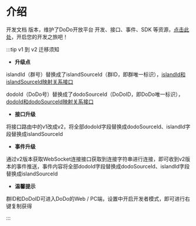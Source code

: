 # 介绍

开发文档 <Badge type="warning" text="v2" vertical="middle" /> 版本，维护了DoDo开放平台 开发、接口、事件、SDK 等资源，[点击此处](./start/development.md)，开启您的开发之旅吧！

:::tip
v1 到 v2 迁移须知

- **升级点**

islandId（群号）替换成了islandSourceId（群ID，即群唯一标识），[islandId和islandSourceId映射关系接口](./api/island.md#获取群列表)

dodoId（DoDo号）替换成了dodoSourceId（DoDoID，即DoDo唯一标识），[dodoId和dodoSourceId映射关系接口](./api/member.md#获取成员dodo号映射列表)

- **接口升级**

将接口路由中的v1改成v2，将全部dodoId字段替换成dodoSourceId、islandId字段替换成islandSourceId

- **事件升级**

通过v2版本获取WebSocket连接接口获取到连接字符串进行连接，即可收到v2版本的事件推送，事件内容将全部dodoId字段替换成dodoSourceId、islandId字段替换成islandSourceId

- **温馨提示**

群ID和DoDoID可进入DoDo的Web / PC端，设置中开启开发者模式，即可进行右键复制获得

:::
